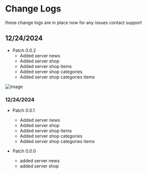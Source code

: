 # Change Logs

these change logs are in place now for any issues contact support

## 12/24/2024

- Patch 0.0.2
  - Added server news
  - Added server shop
  - Added server shop items
  - Added server shop categories
  - Added server shop categories items

![image](https://raw.githubusercontent.com/WSroleplay/wsrp-launcher-assets/main/change-logs-imgs/0.0.2.jpg)

### 12/24/2024

- Patch 0.0.1
  - Added server news
  - Added server shop
  - Added server shop items
  - Added server shop categories
  - Added server shop categories items

- Patch 0.0.0
  - added server news
  - added server shop

